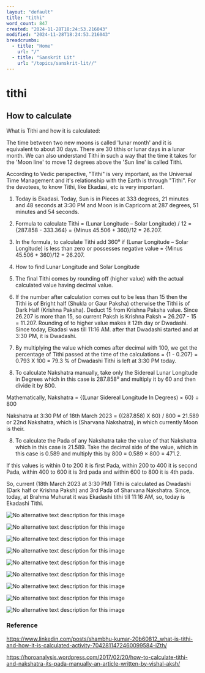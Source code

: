 ```yaml
---
layout: "default"
title: "tithi"
word_count: 847
created: "2024-11-28T18:24:53.216043"
modified: "2024-11-28T18:24:53.216043"
breadcrumbs:
  - title: "Home"
    url: "/"
  - title: "Sanskrit Lit"
    url: "/topics/sanskrit-lit//"
---
```

# tithi

<!-- @import "[TOC]" {cmd="toc" depthFrom=1 depthTo=6 orderedList=false} -->

## How to calculate

What is Tithi and how it is calculated:

The time between two new moons is called 'lunar month' and it is equivalent to about 30 days. There are 30 tithis or lunar days in a lunar month. We can also understand Tithi in such a way that the time it takes for the 'Moon line' to move 12 degrees above the 'Sun line' is called Tithi.

According to Vedic perspective, "Tithi" is very important, as the Universal Time Management and it's relationship with the Earth is through "Tithi". For the devotees, to know Tithi, like Ekadasi, etc is very important.

1. Today is Ekadasi. Today, Sun is in Pieces at 333 degrees, 21 minutes and 48 seconds at 3:30 PM and Moon is in Capricorn at 287 degrees, 51 minutes and 54 seconds.

2. Formula to calculate Tithi = (Lunar Longitude – Solar Longitude) / 12 = {287.858 - 333.364} = {Minus 45.506 + 360}/12 = 26.207.

3. In the formula, to calculate Tithi add 360⁰ if (Lunar Longitude – Solar Longitude) is less than zero or possesses negative value = {Minus 45.506 + 360}/12 = 26.207.
 1. How to find Lunar Longitude and Solar Longitude

5. The final Tithi comes by rounding off (higher value) with the actual calculated value having decimal value.

6. If the number after calculation comes out to be less than 15 then the Tithi is of Bright half (Shukla or Gaur Paksha) otherwise the Tithi is of Dark Half (Krishna Paksha). Deduct 15 from Krishna Paksha value.
Since 26.207 is more than 15, so current Paksh is Krishna Paksh = 26.207 - 15 = 11.207. Rounding of to higher value makes it 12th day or Dwadashi. Since today, Ekadasi was till 11:16 AM. after that Dwadashi started and at 3:30 PM, it is Dwadashi.

6. By multiplying the value which comes after decimal with 100, we get the percentage of Tithi passed at the time of the calculations = {1 - 0.207} = 0.793 X 100 = 79.3 % of Dwadashi Tithi is left at 3:30 PM today.

7. To calculate Nakshatra manually, take only the Sidereal Lunar Longitude in Degrees which in this case is 287.858⁰ and multiply it by 60 and then divide it by 800.

Mathematically, Nakshatra = {(Lunar Sidereal Longitude In Degrees) × 60} ÷ 800

Nakshatra at 3:30 PM of 18th March 2023 = {(287.858) X 60} / 800 = 21.589 or 22nd Nakshatra, which is (Sharvana Nakshatra), in which currently Moon is their.

8. To calculate the Pada of any Nakshatra take the value of that Nakshatra which in this case is 21.589.
Take the decimal side of the value, which in this case is 0.589 and multiply this by 800 = 0.589 × 800 = 471.2.

If this values is within 0 to 200 it is first Pada, within 200 to 400 it is second Pada, within 400 to 600 it is 3rd pada and within 600 to 800 it is 4th pada.

So, current (18th March 2023 at 3:30 PM) Tithi is calculated as Dwadashi (Dark half or Krishna Paksh) and 3rd Pada of Sharvana Nakshatra. Since, today, at Brahma Muhurat it was Ekadashi tithi till 11:16 AM, so, today is Ekadashi Tithi.

![No alternative text description for this image](https://media.licdn.com/dms/image/v2/C4D22AQGxnwuVcS7Kkw/feedshare-shrink_1280/feedshare-shrink_1280/0/1679137098851?e=1729728000&v=beta&t=eTVfEUi-7qvmEtesQ1Pi3J75vf_5zpB3yGnXGWAQ-UE)

![No alternative text description for this image](https://media.licdn.com/dms/image/v2/C4D22AQG28GT8t0f_IA/feedshare-shrink_1280/feedshare-shrink_1280/0/1679137101403?e=1729728000&v=beta&t=1o4eZeh23SXo9xQ5I63WzZCO04hxBi-xzgJAuK7g_qI)

![No alternative text description for this image](https://media.licdn.com/dms/image/v2/C4D22AQGzbdMF7DiwoQ/feedshare-shrink_1280/feedshare-shrink_1280/0/1679137102225?e=1729728000&v=beta&t=MjVdja3NwCzMjzeu8Trc-QOzOiyiTDEFhWxBL4AHUPI)

![No alternative text description for this image](https://media.licdn.com/dms/image/v2/C4D22AQEiRueQ-RFHLg/feedshare-shrink_1280/feedshare-shrink_1280/0/1679137101409?e=1729728000&v=beta&t=5eTdfKcxRBU4ZjDd3YgHb4hLVnIfNSAuK2Zk-Klytn4)

![No alternative text description for this image](https://media.licdn.com/dms/image/v2/C4D22AQGZgorZCX97Xg/feedshare-shrink_1280/feedshare-shrink_1280/0/1679137101954?e=1729728000&v=beta&t=1Oau_QpH_tbi-Kyepsu9AXOZ-KwmzEyuwQIl9GodZrI)

![No alternative text description for this image](https://media.licdn.com/dms/image/v2/C4D22AQGaHO1-hCwbTQ/feedshare-shrink_1280/feedshare-shrink_1280/0/1679137102005?e=1729728000&v=beta&t=JSOaGHyBj9e8zYttX5UwL5fnFmWdKRumtnKIE3qYcHE)

![No alternative text description for this image](https://media.licdn.com/dms/image/v2/C4D22AQHO851QjD6XaA/feedshare-shrink_1280/feedshare-shrink_1280/0/1679137101465?e=1729728000&v=beta&t=yRHa0fieZn_HOs3ukpHm32085khvRnZBack-uunyhx4)

![No alternative text description for this image](https://media.licdn.com/dms/image/v2/C4D22AQEdndSGy935EQ/feedshare-shrink_1280/feedshare-shrink_1280/0/1679137101467?e=1729728000&v=beta&t=7OfHtUXydhA2qNxsVFL7IFOaSC7T93ofBHUMFzNjfmk)

![No alternative text description for this image](https://media.licdn.com/dms/image/v2/C4D22AQGvymr1cgiTPQ/feedshare-shrink_1280/feedshare-shrink_1280/0/1679137101825?e=1729728000&v=beta&t=7u8g-MK71BLVKpORTbWNAUg2Dbd-7c_ywYS94tSmsnQ)

### Reference

<https://www.linkedin.com/posts/shambhu-kumar-20b60812_what-is-tithi-and-how-it-is-calculated-activity-7042811472460099584-iZth/>

<https://horoanalysis.wordpress.com/2017/02/20/how-to-calculate-tithi-and-nakshatra-its-pada-manually-an-article-written-by-vishal-aksh/>
